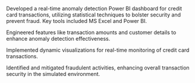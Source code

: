 Developed a real-time anomaly detection Power BI dashboard for credit card transactions, utilizing statistical techniques to bolster security and prevent fraud. Key tools included MS Excel and Power BI.

Engineered features like transaction amounts and customer details to enhance anomaly detection effectiveness.

Implemented dynamic visualizations for real-time monitoring of credit card transactions.

Identified and mitigated fraudulent activities, enhancing overall transaction security in the simulated environment.
